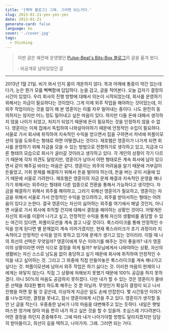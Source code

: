 ```yaml
---
title: '[맥박 블로그] 그래. 그러면 되는거다.'
slug: 2013-01-21-yes-yes-yes
date: 2013-01-21
generate-card: false
language: ko
cover: './cover.jpg'
tags:
  - thinking
---
```


> 이번 글은 예전에 운영했던 [Pulse-Beat's Bits-Box 블로그](https://pulsebeat.tistory.com/)의 글을 옮겨 왔다.
>
> : 비공개로 남아있었던 글

---

2013년 1월 21일. 비가 와서 인지 몸이 개운하지 않다. 목과 어깨에 통증이 약간 있는데다가, 눈은 뭔가 모를 뻑뻑함에 답답하다. 눈을 감고, 글을 적어본다. 오늘 갑자기 결정의 시간이 있었다. 우리 회사의 진행 방향에 대해서 의논이 시작되었는데, 회사를 운영하기 위해서는 자금이 필요하다는 것이었다. 그게 이제 외주 작업을 해야하는 것이었는데, 이 외주 작업이라는 것을 많이 해 본 영훈이는 이를 자꾸 밀어내는 중이다. 나도 완전히 동의하지는 않지만 어느 정도 밀어내고 싶은 마음이 있다. 하지만 다들 돈에 대해서 생각하지 않을 나이가 되었고, 처지가 되었기 때문에 돈이 필요하는 것을 인정하지 않을 수 없다. 영훈이는 이제 집에서 독립하여 나와살아야하기 때문에 안정적인 수입이 필요하다. 서울로 가서 회사에 취직하여 지속적인 수익을 얻으면서 집을 구하면서 저녁에 퍼플이모션의 일을 도와주는 형태로 하면 어떻겠냐는 것이다. 재호햄은 영훈이가 나가게 되면 회사를 운영하기 위해 자금을 모을 수 있는 방법으로 전향하기로 생각하고 있고, 지금과 다른 형태의 모습으로 회사가 굴러갈 것이라고 생각하고 있다. 각 개인의 상황이 각기 다르기 때문에 각자 의견도 달랐지만, 영훈이가 남아서 어떤 형태로든 계속 회사에 남아 있으면서 같이 해주길 바라는 마음은 같다. 영훈이는 외주의 어려움을 알기 때문에 거부감이 든들었고, 거취 문제를 해결하기 위해서 돈을 벌어야 하는데, 돈을 버는 곳이 서울에 있기 때문에 서울로 가려한다. 재호햄은 영훈이의 자금 문제 해결과 지속적인 운영을 해나가기 위해서는 외주라는 형태와 다른 업종으로 전환을 통해서 가능하다고 생각한다. 자금을 해결하기 위해서 외주를 해야하고, 그러기 위해선 영훈이가 필요하고, 영훈이는 자금을 위해서 서울로 가서 안정적인 수익을 얻으려하고, 외주를 받아서하는 형태는 어려움이 있다고 논한다. 결국 영훈이는 자신이 싫어하는 외주를 여기에서 해낼 것인지, 아니면 서울로 가서 회사에 취직할 건지에 대해서 결정을 해야하는 상황인 것이다. 어떻게든 자신의 회사를 이끌어 나가고 싶고, 안정적인 수익을 통해 자신의 생활비를 충당할 수 있는 여긴이 있다면, 퍼플이모션을 계속 끌고 나갈 것이다. 룩스라이크를 통해 안정적인 수익을 얻게 된다면 별 문제없이 계속 이어가겠지만, 현재 룩스라이크가 초기 과정이라 지속적이고 안정적인 수익을 얻지 못하고 있기에 문제가 생기고 있는 것이리라. 이럴 때 나의 최선의 선택은 무엇일까? 영훈이에게 무슨 이야기를 해주는 것이 좋을까? 내가 영훈이의 상황이라면 어떤 식으로 결정을 하게 될까? 부모님에게서 나와야하는 상황, 자신의 생활비는 자신 스스로 남도움 없이 충당하고 싶기 때문에 회사에 취직하여 안정적인 수익을 내고 싶어하는 것. 그리고 그 와중에 직접 만들어놓은 룩스라이크를 계속 해나가고 싶다는 것. 퍼플이모션에 남아서 외주 작업은 하기 싫다는 것. 이러한 마음이 현재의 나에게는 와닿지 않는다. 직접 그 상황에 처해보지 못했기 때문에 100% 공감을 하지 못하겠다. 아니 50%의 마음도 공감하지 못하겠다. 다만 내가 할 수 있는 것은 영훈이가 올바른 선택을 최대한 빨리 하도록 해주는 것 뿐 아닐까. 무엇인가 확실히 결정이 되고 나서 진행을 하면 잘 될 것 같은데, 이상하게 지금은 일도 손에 안잡힌다. 몇 시간동안 이야기를 나누었지만, 결정을 못내고, 잠시 영훈이에게 시간을 주고 있다. 영훈이가 생각할 동안 난 글을 적는다. 우중충한 날씨가 나의 마음을 대변해주고 있는 듯하다. 내일은 햇빛따스한 창가에 앉아 마음 편히 내가 하고 싶은 것을 할 수 있을까. 조심스레 기다려본다. 어떤 결정을 하던지 존중해주자. 그에 따라 내가 나아가야할 방향도 달라지겠지만 담담히 받아들이고, 최선이 길을 택하고, 나아가자. 그래. 그러면 되는 거다.
